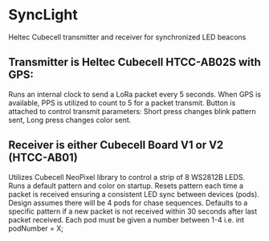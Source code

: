 # SyncLight
Heltec Cubecell transmitter and receiver for synchronized LED beacons

## Transmitter is Heltec Cubecell HTCC-AB02S with GPS:
  Runs an internal clock to send a LoRa packet every 5 seconds.  When GPS is available, PPS is utilized to count to 5 for a packet transmit.
  Button is attached to control transmit parameters:
    Short press changes blink pattern sent,
    Long press changes color sent.

## Receiver is either Cubecell Board V1 or V2 (HTCC-AB01)
  Utilizes Cubecell NeoPixel library to control a strip of 8 WS2812B LEDS.
  Runs a default pattern and color on startup.
  Resets pattern each time a packet is received ensuring a consistent LED sync between devices (pods).
  Design assumes there will be 4 pods for chase sequences.
  Defaults to a specific pattern if a new packet is not received within 30 seconds after last packet received.
  Each pod must be given a number between 1-4 i.e. int podNumber = X;
